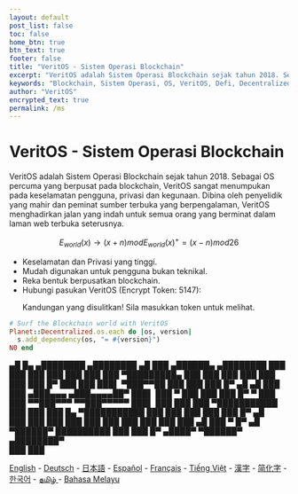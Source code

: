 ```yaml
---
layout: default
post_list: false
toc: false
home_btn: true
btn_text: true
footer: false
title: "VeritOS - Sistem Operasi Blockchain"
excerpt: "VeritOS adalah Sistem Operasi Blockchain sejak tahun 2018. Sebagai OS percuma yang berpusat pada blockchain, VeritOS sangat menumpukan pada keselamatan pengguna, privasi dan kegunaan."
keywords: "Blockchain, Sistem Operasi, OS, VeritOS, Defi, Decentralized, Open Source, Bitcoin, Ethereum, Wallet, Mining, IPFS"
author: "VeritOS"
encrypted_text: true
permalink: /ms
---
```


# VeritOS - Sistem Operasi Blockchain

VeritOS adalah Sistem Operasi Blockchain sejak tahun 2018. Sebagai OS percuma yang berpusat pada blockchain, VeritOS sangat menumpukan pada keselamatan pengguna, privasi dan kegunaan. Dibina oleh penyelidik yang mahir dan peminat sumber terbuka yang berpengalaman, VeritOS menghadirkan jalan yang indah untuk semua orang yang berminat dalam laman web terbuka seterusnya.

$$
E_{world}(x)\rightarrow (x+n) mod E_{world}(x)^{+} = (x-n) mod 26 
$$

* Keselamatan dan Privasi yang tinggi.
* Mudah digunakan untuk pengguna bukan teknikal.
* Reka bentuk berpusatkan blockchain.
* Hubungi pasukan VeritOS (Encrypt Token: 5147):
  <p class="encrypted" id="ZER7V3r2Ps+rj3HROaB2LAQb1Zxdbzb4qS9VA/mKsq7QmWR+x8Bg==">Kandungan yang disulitkan! Sila masukkan token untuk melihat.</p>

```ruby
# Surf the Blockchain world with VeritOS
Planet::Decentralized.os.each do |os, version|
  s.add_dependency(os, "= #{version}")
N0 end
```

   ▄█    █▄     ▄████████    ▄████████  ▄█      ███      ▄██████▄     ▄████████ 
  ███    ███   ███    ███   ███    ███ ███  ▀█████████▄ ███    ███   ███    ███ 
  ███    ███   ███    █▀    ███    ███ ███▌    ▀███▀▀██ ███    ███   ███    █▀  ▄█  ▄█ 
  ███    ███  ▄███▄▄▄      ▄███▄▄▄▄██▀ ███▌     ███   ▀ ███    ███   ███          █▀   ▀
  ███    ███ ▀▀███▀▀▀     ▀▀███▀▀▀▀▀   ███▌     ███     ███    ███ ▀███████████ 
  ███    ███   ███    █▄  ▀███████████ ███      ███     ███    ███          ███    █▀  ▄█  
  ███    ███   ███    ███   ███    ███ ███      ███     ███    ███    ▄█    ███   ▀  █▀  ▄█  
   ▀██████▀    ██████████   ███    ███ █▀      ▄████▀    ▀██████▀   ▄████████▀  
                                                                                                                                                                                                                                          ███    ███                                                                       


[English](https://veritos.org/) - [Deutsch](de) - [日本語](ja) - [Español](es) - [Français](fr) - [Tiếng Việt](vi) - [漢字](zh-hant) - [简化字](zh-hans) - [한국어](ko) - [தமிழ் ](ta) - [Bahasa Melayu](ms)

